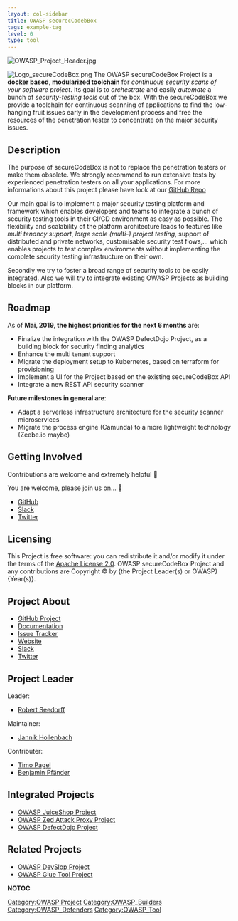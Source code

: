 ```yaml
---
layout: col-sidebar
title: OWASP securecCodebBox
tags: example-tag
level: 0
type: tool
---
```


![OWASP_Project_Header.jpg](OWASP_Project_Header.jpg "OWASP_Project_Header.jpg")

![Logo_secureCodeBox.png](Logo_secureCodeBox.png "Logo_secureCodeBox.png") The OWASP secureCodeBox Project is a **docker based, modularized toolchain** for _continuous security scans of your software project_. Its goal is to _orchestrate_ and easily _automate_ a bunch of _security-testing tools_ out of the box. With the secureCodeBox we provide a toolchain for continuous scanning of applications to find the low-hanging fruit issues early in the development process and free the resources of the penetration tester to concentrate on the major security issues.

## Description

The purpose of secureCodeBox is not to replace the penetration testers or make them obsolete. We strongly recommend to run extensive tests by experienced penetration testers on all your applications. For more informations about this project please have look at our [GitHub Repo](https://github.com/secureCodeBox/secureCodeBox)
    
Our main goal is to implement a major security testing platform and framework which enables developers and teams to integrate a bunch of security testing tools in their CI/CD environment as easy as possible. The flexibility and scalability of the platform architecture leads to features like _multi tenancy support_, _large scale (multi-) project testing_, support of distributed and private networks, customisable security test flows,... which enables projects to test complex environments without implementing the complete security testing infrastructure on their own.

Secondly we try to foster a broad range of security tools to be easily integrated. Also we will try to integrate existing OWASP Projects as building blocks in our platform.

## Roadmap 

As of **Mai, 2019, the highest priorities for the next 6 months** are:

- Finalize the integration with the OWASP DefectDojo Project, as a building block for security finding analytics
- Enhance the multi tenant support
- Migrate the deployment setup to Kubernetes, based on terraform for provisioning
- Implement a UI for the Project based on the existing secureCodeBox API
- Integrate a new REST API security scanner

**Future milestones in general are**:

- Adapt a serverless infrastructure architecture for the security scanner microservices
- Migrate the process engine (Camunda) to a more lightweight technology (Zeebe.io maybe)

## Getting Involved

Contributions are welcome and extremely helpful 🙌

You are welcome, please join us on... 👋

- [GitHub](https://github.com/secureCodeBox/)
- [Slack](https://join.slack.com/t/securecodebox/shared_invite/enQtNDU3MTUyOTM0NTMwLTJiNzg3MmU2ZDY2NDFiMGI0Y2FkM2I5Mzc2ZmEzYTcyN2FlN2Y2NDFiZDE5NjAxMjg1M2IxNDViNzE3OTIxMGU)
- [Twitter](https://twitter.com/secureCodeBox)

## Licensing

This Project is free software: you can redistribute it and/or modify it under the terms of the [Apache License 2.0](https://github.com/secureCodeBox/secureCodeBox/blob/master/LICENSE). OWASP secureCodeBox Project and any contributions are Copyright © by {the Project Leader(s) or OWASP} {Year(s)}.

## Project About

- [GitHub Project](https://github.com/secureCodeBox)
- [Documentation](https://securecodebox.github.io/secureCodeBox/)
- [Issue Tracker](https://github.com/secureCodeBox/secureCodeBox/issues)
- [Website](https://www.secureCodeBox.io)
- [Slack](https://join.slack.com/t/securecodebox/shared_invite/enQtNDU3MTUyOTM0NTMwLTJiNzg3MmU2ZDY2NDFiMGI0Y2FkM2I5Mzc2ZmEzYTcyN2FlN2Y2NDFiZDE5NjAxMjg1M2IxNDViNzE3OTIxMGU)
- [Twitter](https://twitter.com/secureCodeBox)

## Project Leader

Leader:

- [Robert Seedorff](User:Rseedorff "wikilink")

Maintainer:

- [Jannik Hollenbach](User:J12934 "wikilink")

Contributer:

- [Timo Pagel](User:Timo_Pagel "wikilink")
- [Benjamin Pfänder](User:Benjamin_Pfänder "wikilink")

## Integrated Projects

- [OWASP JuiceShop Project](OWASP_Juice_Shop_Project)
- [OWASP Zed Attack Proxy Project](OWASP_Zed_Attack_Proxy_Project "wikilink")
- [OWASP DefectDojo Project](OWASP_DefectDojo_Project "wikilink")

## Related Projects

- [OWASP DevSlop Project](OWASP_DevSlop_Project "wikilink")
- [OWASP Glue Tool Project](OWASP_Glue_Tool_Project "wikilink")

__NOTOC__ <headertabs />

[Category:OWASP Project](Category:OWASP_Project "wikilink")
[Category:OWASP_Builders](Category:OWASP_Builders "wikilink")
[Category:OWASP_Defenders](Category:OWASP_Defenders "wikilink")
[Category:OWASP_Tool](Category:OWASP_Tool "wikilink")
